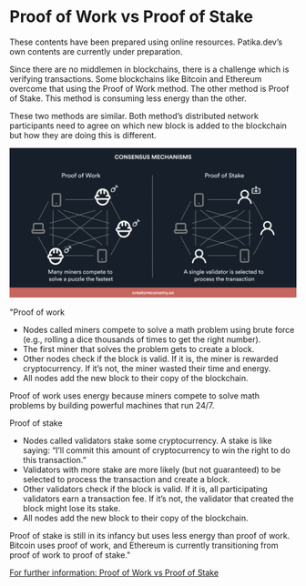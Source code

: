 # Proof of Work vs Proof of Stake

These contents have been prepared using online resources. Patika.dev’s own contents are currently under preparation.

Since there are no middlemen in blockchains, there is a challenge which is verifying transactions. Some blockchains like Bitcoin and Ethereum overcome that using the Proof of Work method. The other method is Proof of Stake. This method is consuming less energy than the other. 

These two methods are similar. Both method’s distributed network participants need to agree on which new block is added to the blockchain but how they are doing this is different.

![images](https://raw.githubusercontent.com/Kodluyoruz/taskforce/main/Web3/proofWorkProofofStake/figures/mechanisms.png)

"Proof of work
- Nodes called miners compete to solve a math problem using brute force (e.g., rolling a dice thousands of times to get the right number).
- The first miner that solves the problem gets to create a block.
- Other nodes check if the block is valid. If it is, the miner is rewarded cryptocurrency. If it’s not, the miner wasted their time and energy.
- All nodes add the new block to their copy of the blockchain.

Proof of work uses energy because miners compete to solve math problems by building powerful machines that run 24/7.

Proof of stake

- Nodes called validators stake some cryptocurrency. A stake is like saying: “I’ll commit this amount of cryptocurrency to win the right to do this transaction.”
- Validators with more stake are more likely (but not guaranteed) to be selected to process the transaction and create a block.
- Other validators check if the block is valid. If it is, all participating validators earn a transaction fee. If it’s not, the validator that created the block might lose its stake.
- All nodes add the new block to their copy of the blockchain.

Proof of stake is still in its infancy but uses less energy than proof of work. Bitcoin uses proof of work, and Ethereum is currently transitioning from proof of work to proof of stake."


[For further information: Proof of Work vs Proof of Stake](https://creatoreconomy.so/p/curious-beginner-guide-to-crypto?s=r)












